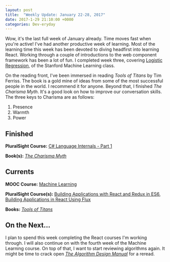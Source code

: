 ```yaml
---
layout: post
title:  "Weekly Update: January 22-28, 2017"
date: 2017-1-29 21:10:00 +0000
categories: Dev-eryday
---
```


Wow, it's the last full week of January already. Time moves fast when you're active! I've had another productive week of learning. Most of the learning time this week has been devoted to diving headfirst into learning React. Working through a couple of introductions to the web component framework has been a lot of fun. I completed week three, covering [Logistic Regression][lr], of the Stanford Machine Learning class.

On the reading front, I've been immersed in reading *Tools of Titans* by Tim Ferriss. The book is a gold mine of ideas from some of the most successful people in the world. I recommend it for anyone. Beyond that, I finished *The Charisma Myth*. It's a good look on how to improve our conversation skills. The three keys to Charisma are as follows:

1. Presence
2. Warmth
3. Power

Finished
--------
**PluralSight Course:** [C# Language Internals - Part 1][clr]

**Book(s):** *[The Charisma Myth][tcm]*

Currents
--------
**MOOC Course:** [Machine Learning][ML]

**PluralSight Course(s):** [Building Applications with React and Redux in ES6][React], [Building Applications in React Using Flux][flux]

**Books:** *[Tools of Titans][tools]*

On the Next...
--------
I plan to spend this week completing the React courses I'm working through. I will also continue on with the fourth week of the Machine Learning course. On top of that, I want to start reviewing algorithms again. It might be time to crack open *[The Algorithm Design Manual][adm]* for a reread.

[clr]: https://app.pluralsight.com/library/courses/csharp-language-internals/table-of-contents
[React]: https://app.pluralsight.com/library/courses/react-redux-react-router-es6/table-of-contents
[ML]: https://www.coursera.org/learn/machine-learning/
[tools]: https://www.amazon.com/Tools-Titans-Billionaires-World-Class-Performers-ebook/dp/B01HSMRWNU/ref=sr_1_1?ie=UTF8&qid=1485140826&sr=8-1&keywords=tools+of+titans
[tcm]: https://www.amazon.com/Charisma-Myth-Science-Personal-Magnetism-ebook/dp/B005GSZZ24/ref=sr_1_1?ie=UTF8&qid=1485140922&sr=8-1&keywords=the+charisma+myth
[flux]: https://app.pluralsight.com/library/courses/react-flux-building-applications/table-of-contents
[lr]: https://en.wikipedia.org/wiki/Logistic_regression
[adm]: https://www.amazon.com/Algorithm-Design-Manual-Steven-Skiena/dp/1848000693/ref=sr_1_1?ie=UTF8&qid=1485650572&sr=8-1&keywords=algorithm+design+manual